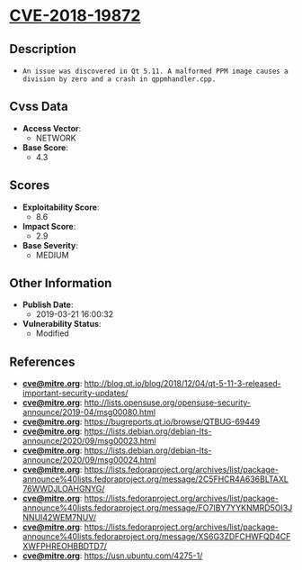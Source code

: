 
# [CVE-2018-19872](https://cve.mitre.org/cgi-bin/cvename.cgi?name=CVE-2018-19872)

## Description

- `An issue was discovered in Qt 5.11. A malformed PPM image causes a division by zero and a crash in qppmhandler.cpp.`

## Cvss Data

- **Access Vector**:
  - NETWORK
- **Base Score**:
  - 4.3

## Scores

- **Exploitability Score**:
  - 8.6
- **Impact Score**:
  - 2.9
- **Base Severity**:
  - MEDIUM

## Other Information

- **Publish Date**:
  - 2019-03-21 16:00:32
- **Vulnerability Status**:
  - Modified

## References

- **cve@mitre.org**: http://blog.qt.io/blog/2018/12/04/qt-5-11-3-released-important-security-updates/
- **cve@mitre.org**: http://lists.opensuse.org/opensuse-security-announce/2019-04/msg00080.html
- **cve@mitre.org**: https://bugreports.qt.io/browse/QTBUG-69449
- **cve@mitre.org**: https://lists.debian.org/debian-lts-announce/2020/09/msg00023.html
- **cve@mitre.org**: https://lists.debian.org/debian-lts-announce/2020/09/msg00024.html
- **cve@mitre.org**: https://lists.fedoraproject.org/archives/list/package-announce%40lists.fedoraproject.org/message/2C5FHCR4A636BLTAXL76WWDJLOAHGNYG/
- **cve@mitre.org**: https://lists.fedoraproject.org/archives/list/package-announce%40lists.fedoraproject.org/message/FO7IBY7YYKNMRD5OI3JNNUI42WEM7NUV/
- **cve@mitre.org**: https://lists.fedoraproject.org/archives/list/package-announce%40lists.fedoraproject.org/message/XS6G3ZDFCHWFQD4CFXWFPHREOHBBDTD7/
- **cve@mitre.org**: https://usn.ubuntu.com/4275-1/
